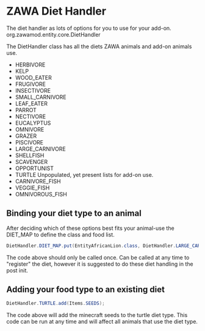 # ZAWA Diet Handler

The diet handler as lots of options for you to use for your add-on. 
org.zawamod.entity.core.DietHandler

The DietHandler class has all the diets ZAWA animals and add-on animals use. 
* HERBIVORE
* KELP
* WOOD_EATER
* FRUGIVORE
* INSECTIVORE
* SMALL_CARNIVORE
* LEAF_EATER
* PARROT
* NECTIVORE
* EUCALYPTUS
* OMNIVORE
* GRAZER
* PISCIVORE
* LARGE_CARNIVORE
* SHELLFISH
* SCAVENGER
* OPPORTUNIST
* TURTLE
Unpopulated, yet present lists for add-on use.
* CARNIVORE_FISH
* VEGGIE_FISH
* OMNIVOROUS_FISH

## Binding your diet type to an animal

After deciding which of these options best fits your animal-use the DIET_MAP to define the class and food list.
```java
DietHandler.DIET_MAP.put(EntityAfricanLion.class, DietHandler.LARGE_CARNIVORE);
```
The code above should only be called once. Can be called at any time to "register" the diet, however it is suggested to do these diet handling in the post init.

## Adding your food type to an existing diet

```java
DietHandler.TURTLE.add(Items.SEEDS);
```
The code above will add the minecraft seeds to the turtle diet type. This code can be run at any time and will affect all animals that use the diet type.

